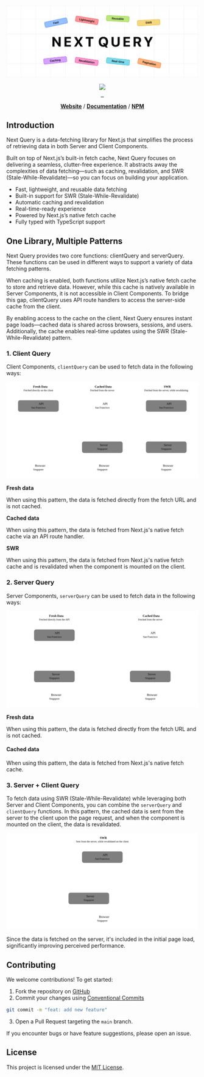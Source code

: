 <a aria-lable="Next Query" href="https://query.bigbang.build/">
<picture>
<source srcset="https://raw.githubusercontent.com/bigbang-sdk/assets/refs/heads/main/hero-banners/hero-dark.webp" media="(prefers-color-scheme: dark)" />
<source srcset="https://raw.githubusercontent.com/bigbang-sdk/assets/refs/heads/main/hero-banners/hero-light.webp" media="(prefers-color-scheme: light)" />
<img src="https://raw.githubusercontent.com/bigbang-sdk/assets/refs/heads/main/hero-banners/hero-light.webp" alt="Fetch Pattern" referrerpolicy="no-referrer-when-downgrade" />
</picture>
</a>

<p align="center">
  <a aria-label="Bigbang logo" href="https://query.bigbang.build/">
    <img src="https://badgen.net/badge/icon/Made%20by%20Bigbang?icon=https://raw.githubusercontent.com/bigbang-sdk/assets/refs/heads/main/logo/logo-white.svg&label&color=black&labelColor=black">
  </a>
  <br/>
  <a aria-label="NPM version" href="https://www.npmjs.com/package/@bigbang-sdk/next-query">
    <img alt="" src="https://badgen.net/npm/v/@bigbang-sdk/next-query?&labelColor=black">
  </a>
  <a aria-label="Package size" href="https://bundlephobia.com/result?p=@bigbang-sdk/next-query">
    <img alt="" src="https://badgen.net/bundlephobia/minzip/@bigbang-sdk/next-query?&labelColor=black">
  </a>
  <a aria-label="License" href="https://github.com/bigbang-sdk/next-query/blob/main/package/LICENSE">
    <img alt="" src="https://badgen.net/npm/license/@bigbang-sdk/next-query?&labelColor=black">
  </a>
</p>

<p align="center">
  <a href="https://query.bigbang.build/"><strong>Website</strong></a> /
  <a href="https://query.bigbang.build/docs"><strong>Documentation</strong></a> /
  <a href="https://www.npmjs.com/package/@bigbang-sdk/next-query"><strong>NPM</strong></a>
</p>

## Introduction

Next Query is a data-fetching library for Next.js that simplifies the process of retrieving data in both Server and Client Components.

Built on top of Next.js’s built-in fetch cache, Next Query focuses on delivering a seamless, clutter-free experience. It abstracts away the complexities of data fetching—such as caching, revalidation, and SWR (Stale-While-Revalidate)—so you can focus on building your application.

- Fast, lightweight, and reusable data fetching
- Built-in support for SWR (Stale-While-Revalidate)
- Automatic caching and revalidation
- Real-time-ready experience
- Powered by Next.js’s native fetch cache
- Fully typed with TypeScript support

## One Library, Multiple Patterns

Next Query provides two core functions: clientQuery and serverQuery. These functions can be used in different ways to support a variety of data fetching patterns.

When caching is enabled, both functions utilize Next.js’s native fetch cache to store and retrieve data. However, while this cache is natively available in Server Components, it is not accessible in Client Components. To bridge this gap, clientQuery uses API route handlers to access the server-side cache from the client.

By enabling access to the cache on the client, Next Query ensures instant page loads—cached data is shared across browsers, sessions, and users. Additionally, the cache enables real-time updates using the SWR (Stale-While-Revalidate) pattern.

### 1. Client Query

Client Components, `clientQuery` can be used to fetch data in the following ways:

<picture>
  <source srcset="https://raw.githubusercontent.com/bigbang-sdk/assets/refs/heads/main/fetch-patterns/svg/fetch-pattern-client-dark.svg" media="(prefers-color-scheme: dark)" />
    <source srcset="https://raw.githubusercontent.com/bigbang-sdk/assets/refs/heads/main/fetch-patterns/svg/fetch-pattern-client-light.svg" media="(prefers-color-scheme: light)" />
    <img src="https://raw.githubusercontent.com/bigbang-sdk/assets/refs/heads/main/fetch-patterns/svg/fetch-pattern-client-light.svg" alt="Fetch Pattern" referrerpolicy="no-referrer-when-downgrade" />
</picture>

**Fresh data**

When using this pattern, the data is fetched directly from the fetch URL and is not cached.

**Cached data**

When using this pattern, the data is fetched from Next.js's native fetch cache via an API route handler.

**SWR**

When using this pattern, the data is fetched from Next.js's native fetch cache and is revalidated when the component is mounted on the client.

### 2. Server Query

Server Components, `serverQuery` can be used to fetch data in the following ways:

<picture>
  <source srcset="https://raw.githubusercontent.com/bigbang-sdk/assets/refs/heads/main/fetch-patterns/svg/fetch-pattern-server-dark.svg" media="(prefers-color-scheme: dark)" />
    <source srcset="https://raw.githubusercontent.com/bigbang-sdk/assets/refs/heads/main/fetch-patterns/svg/fetch-pattern-server-light.svg" media="(prefers-color-scheme: light)" />
    <img src="https://raw.githubusercontent.com/bigbang-sdk/assets/refs/heads/main/fetch-patterns/svg/fetch-pattern-server-light.svg" alt="Fetch Pattern" referrerpolicy="no-referrer-when-downgrade" />
</picture>

**Fresh data**

When using this pattern, the data is fetched directly from the fetch URL and is not cached.

#### Cached data

When using this pattern, the data is fetched from Next.js's native fetch cache.

### 3. Server + Client Query

To fetch data using SWR (Stale-While-Revalidate) while leveraging both Server and Client Components, you can combine the `serverQuery` and `clientQuery` functions.
In this pattern, the cached data is sent from the server to the client upon the page request, and when the component is mounted on the client, the data is revalidated.

<picture>
  <source srcset="https://raw.githubusercontent.com/bigbang-sdk/assets/refs/heads/main/fetch-patterns/svg/fetch-pattern-both-dark.svg" media="(prefers-color-scheme: dark)" />
    <source srcset="https://raw.githubusercontent.com/bigbang-sdk/assets/refs/heads/main/fetch-patterns/svg/fetch-pattern-both-light.svg" media="(prefers-color-scheme: light)" />
    <img src="https://raw.githubusercontent.com/bigbang-sdk/assets/refs/heads/main/fetch-patterns/svg/fetch-pattern-both-light.svg" alt="Fetch Pattern" referrerpolicy="no-referrer-when-downgrade" />
</picture>

Since the data is fetched on the server, it's included in the initial page load, significantly improving perceived performance.

## Contributing

We welcome contributions! To get started:

1. Fork the repository on [GitHub](https://github.com/bigbang-sdk/next-query)
2. Commit your changes using [Conventional Commits](https://www.conventionalcommits.org/en)

```bash
git commit -m "feat: add new feature"
```

3. Open a Pull Request targeting the `main` branch.

If you encounter bugs or have feature suggestions, please open an issue.

## License

This project is licensed under the [MIT License](https://github.com/bigbang-sdk/next-query/blob/main/LICENSE).
